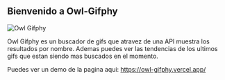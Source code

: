 ## Bienvenido a Owl-Gifphy
<img src="https://imagenes-pages.s3-sa-east-1.amazonaws.com/Owl+gifphy.png" alt="Owl Gifphy" />


Owl Gifphy es un buscador de gifs que atravez de una API muestra los resultados por nombre. Ademas puedes ver las tendencias de los ultimos gifs que estan siendo mas buscados en el momento.

Puedes ver un demo de la pagina aqui: https://owl-gifphy.vercel.app/
